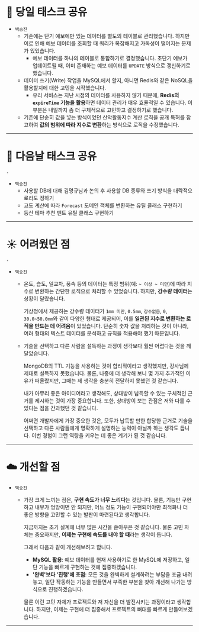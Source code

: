# 🍎 당일 태스크 공유
- `백승진`
    - 기존에는 단기 예보에만 있는 데이터를 별도의 테이블로 관리했습니다. 하지만 이로 인해 예보 데이터를 조회할 때 쿼리가 복잡해지고 가독성이 떨어지는 문제가 있었습니다.
        - 예보 데이터를 하나의 테이블로 통합하기로 결정했습니다. 초단기 예보가 업데이트될 때, 이미 존재하는 예보 데이터를 `UPDATE` 방식으로 갱신하기로 했습니다.
    - 데이터 쓰기(Write) 작업을 MySQL에서 할지, 아니면 Redis와 같은 NoSQL을 활용할지에 대한 고민을 시작했습니다.
        - 우리 서비스는 지난 시점의 데이터를 사용하지 않기 때문에, **Redis의 `expireTime` 기능을 활용**하면 데이터 관리가 매우 효율적일 수 있습니다. 이 부분은 내일까지 좀 더 구체적으로 고민하고 결정하기로 했습니다.
    - 기존에 단순히 값을 넣는 방식이었던 산악활동지수 계산 로직을 공개 특허를 참고하여 **값의 범위에 따라 지수로 변환**하는 방식으로 로직을 수정했습니다.
---

# 🍏 다음날 태스크 공유
    - 
- `백승진`
    - 사용할 DB에 대해 김명규님과 논의 후 사용할 DB 종류와 쓰기 방식을 대략적으로라도 정하기
    - 고도 계산에 따라 `Forecast` 도메인 객체를 변환하는 유틸 클래스 구현하기
    - 등산 테마 추천 멘트 유틸 클래스 구현하기
---

# ☀️ 어려웠던 점
    - 
- `백승진`
    - 온도, 습도, 일교차, 풍속 등의 데이터는 특정 범위(예: `~ 이상 ~ 미만`)에 따라 지수로 변환하는 간단한 로직으로 처리할 수 있었습니다. 하지만, **강수량 데이터**는 상황이 달랐습니다.
        
        기상청에서 제공하는 강수량 데이터가 `1mm 미만`, `0.5mm`, `강수없음`, `0`, `30.0~50.0mm`와 같이 다양한 형태로 제공되어, 이를 **일관된 지수로 변환하는 로직을 만드는 데 어려움**이 있었습니다. 단순히 숫자 값을 처리하는 것이 아니라, 여러 형태의 텍스트 데이터를 분석하고 규칙을 적용해야 했기 때문입니다.
        
    - 기술을 선택하고 다른 사람을 설득하는 과정이 생각보다 훨씬 어렵다는 것을 깨달았습니다.
        
        MongoDB의 TTL 기능을 사용하는 것이 합리적이라고 생각했지만, 강사님께 제대로 설득하지 못했습니다. 물론, 나중에 더 생각해 보니 몇 가지 추가적인 이유가 떠올랐지만, 그때는 제 생각을 충분히 전달하지 못했던 것 같습니다.
        
        내가 아무리 좋은 아이디어라고 생각해도, 상대방이 납득할 수 있는 구체적인 근거를 제시하는 것이 가장 중요합니다. 또한, 상대방이 보는 관점은 저와 다를 수 있다는 점을 간과했던 것 같습니다.
        
        어쩌면 개발자에게 가장 중요한 것은, 모두가 납득할 만한 합당한 근거로 기술을 선택하고 다른 사람들에게 명확하게 설명하는 능력이 아닐까 하는 생각도 듭니다. 이번 경험이 그런 역량을 키우는 데 좋은 계기가 된 것 같습니다.
---

# ☁️ 개선할 점

- `백승진`
    - 가장 크게 느끼는 점은, **구현 속도가 너무 느리다**는 것입니다. 물론, 기능만 구현하고 내부가 엉망이면 안 되지만, 어느 정도 기능이 구현되어야만 최적화나 더 좋은 방향을 고민할 수 있는 발판이 마련된다고 생각합니다.
        
        지금까지는 초기 설계에 너무 많은 시간을 쏟아부은 것 같습니다. 물론 고민 자체는 중요하지만, **이제는 구현에 속도를 내야 할 때**라는 생각이 듭니다.
        
        그래서 다음과 같이 개선해보려고 합니다.
        
        - **MySQL 활용**: 예보 데이터를 현재 사용하기로 한 MySQL에 저장하고, 일단 기능을 빠르게 구현하는 것에 집중하겠습니다.
        - **'완벽'보다 '진행'에 초점**: 모든 것을 완벽하게 설계하려는 부담을 조금 내려놓고, 일단 작동하는 기능을 만들면서 부족한 부분을 찾아 개선해 나가는 방식으로 진행하겠습니다.
        
        물론 이런 고민 자체가 프로젝트와 저 자신을 더 발전시키는 과정이라고 생각합니다. 하지만, 이제는 구현에 더 집중해서 프로젝트의 뼈대를 빠르게 만들어보겠습니다.


---
